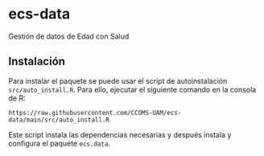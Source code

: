 # ecs-data

Gestión de datos de Edad con Salud

## Instalación

Para instalar el paquete se puede usar el script de autoinstalación
`src/auto_install.R`.
Para ello, ejecutar el siguiente comando en la consola de R:

```<R>
https://raw.githubusercontent.com/CCOMS-UAM/ecs-data/main/src/auto_install.R
```

Este script instala las dependencias necesarias y después instala y
configura el paquete `ecs.data`.
